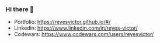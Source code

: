### Hi there 👋

- Portfolio: https://reyesvictor.github.io/#/
- Linkedin: https://www.linkedin.com/in/reyes-victor/
- Codewars: https://www.codewars.com/users/reyesvictor/
<!--
**reyesvictor/reyesvictor** is a ✨ _special_ ✨ repository because its `README.md` (this file) appears on your GitHub profile.

Here are some ideas to get you started:

- 🔭 I’m currently working on ...
- 🌱 I’m currently learning ...
- 👯 I’m looking to collaborate on ...
- 🤔 I’m looking for help with ...
- 💬 Ask me about ...
- 📫 How to reach me: ...
- 😄 Pronouns: ...
- ⚡ Fun fact: ...

-->

